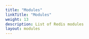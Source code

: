 ```yaml
---
title: "Modules"
linkTitle: "Modules"
weight: 13
description: List of Redis modules
layout: modules
---
```

